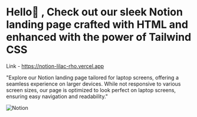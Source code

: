 # Hello👋 , Check out our sleek Notion landing page crafted with HTML and enhanced with the power of Tailwind CSS

Link - https://notion-lilac-rho.vercel.app

"Explore our Notion landing page tailored for laptop screens, offering a seamless experience on larger devices. 
While not responsive to various screen sizes, our page is optimized to look perfect on laptop screens,
ensuring easy navigation and readability."

![Notion](https://github.com/pallavibhasme/Notion/assets/87770280/ab0411ee-7544-448a-8d4d-29f59000f4a2)
